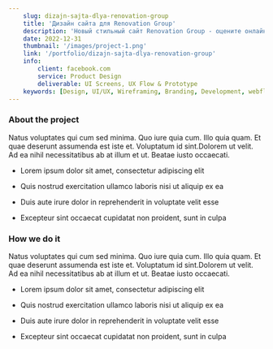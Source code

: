 ```yaml
---
    slug: dizajn-sajta-dlya-renovation-group
    title: 'Дизайн сайта для Renovation Group'
    description: 'Новый стильный сайт Renovation Group - оцените онлайн!'
    date: 2022-12-31
    thumbnail: '/images/project-1.png'
    link: '/portfolio/dizajn-sajta-dlya-renovation-group'
    info:
        client: facebook.com
        service: Product Design
        deliverable: UI Screens, UX Flow & Prototype
    keywords: [Design, UI/UX, Wireframing, Branding, Development, webflow]
---
```


### About the project

Natus voluptates qui cum sed minima. Quo iure quia cum. Illo quia quam. Et quae deserunt assumenda est iste et. Voluptatum id sint.Dolorem ut velit. Ad ea nihil necessitatibus ab at illum et ut. Beatae iusto occaecati.

-   Lorem ipsum dolor sit amet, consectetur adipiscing elit

-   Quis nostrud exercitation ullamco laboris nisi ut aliquip ex ea

-   Duis aute irure dolor in reprehenderit in voluptate velit esse

-   Excepteur sint occaecat cupidatat non proident, sunt in culpa

### How we do it

Natus voluptates qui cum sed minima. Quo iure quia cum. Illo quia quam. Et quae deserunt assumenda est iste et. Voluptatum id sint.Dolorem ut velit. Ad ea nihil necessitatibus ab at illum et ut. Beatae iusto occaecati.

-   Lorem ipsum dolor sit amet, consectetur adipiscing elit

-   Quis nostrud exercitation ullamco laboris nisi ut aliquip ex ea

-   Duis aute irure dolor in reprehenderit in voluptate velit esse

-   Excepteur sint occaecat cupidatat non proident, sunt in culpa
